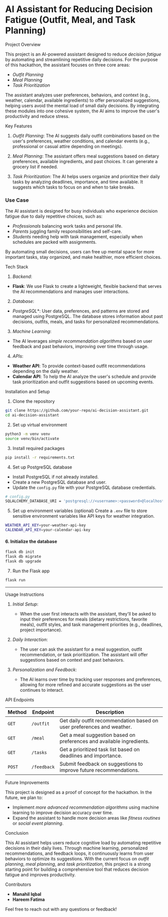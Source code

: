 # AI Assistant for Reducing Decision Fatigue (Outfit, Meal, and Task Planning)

Project Overview

This project is an AI-powered assistant designed to reduce *decision fatigue* by automating and streamlining repetitive daily decisions. For the purpose of this hackathon, the assistant focuses on three core areas:
- *Outfit Planning*
- *Meal Planning*
- *Task Prioritization*

The assistant analyzes user preferences, behaviors, and context (e.g., weather, calendar, available ingredients) to offer personalized suggestions, helping users avoid the mental load of small daily decisions. By integrating these modules into one cohesive system, the AI aims to improve the user's productivity and reduce stress.

Key Features

1. *Outfit Planning*: The AI suggests daily outfit combinations based on the user's preferences, weather conditions, and calendar events (e.g., professional or casual attire depending on meetings).
   
2. *Meal Planning*: The assistant offers meal suggestions based on dietary preferences, available ingredients, and past choices. It can generate a grocery list if needed.
   
3. *Task Prioritization*: The AI helps users organize and prioritize their daily tasks by analyzing deadlines, importance, and time available. It suggests which tasks to focus on and when to take breaks.

### Use Case

The AI assistant is designed for busy individuals who experience decision fatigue due to daily repetitive choices, such as:
- *Professionals* balancing work tasks and personal life.
- *Parents* juggling family responsibilities and self-care.
- *Students* needing help with task management, especially when schedules are packed with assignments.

By automating small decisions, users can free up mental space for more important tasks, stay organized, and make healthier, more efficient choices.


Tech Stack

1. *Backend*: 
- **Flask**: We use Flask to create a lightweight, flexible backend that serves the AI recommendations and manages user interactions.
  
2. *Database*:
- *PostgreSQL**: User data, preferences, and patterns are stored and managed using PostgreSQL. The database stores information about past decisions, outfits, meals, and tasks for personalized recommendations.
  
3. *Machine Learning*:
- The AI leverages *simple recommendation algorithms* based on user feedback and past behaviors, improving over time through usage.
  
4. *APIs*:
- **Weather API**: To provide context-based outfit recommendations depending on the daily weather.
- **Calendar API**: To help the AI analyze the user's schedule and provide task prioritization and outfit suggestions based on upcoming events.



Installation and Setup

1. Clone the repository
```bash
git clone https://github.com/your-repo/ai-decision-assistant.git
cd ai-decision-assistant
```

2. Set up virtual environment
```bash
python3 -m venv venv
source venv/bin/activate
```

3. Install required packages
```bash
pip install -r requirements.txt
```

4. Set up PostgreSQL database
- Install PostgreSQL if not already installed.
- Create a new PostgreSQL database and user.
- Update the `config.py` file with your PostgreSQL database credentials.
  
```bash
# config.py
SQLALCHEMY_DATABASE_URI = 'postgresql://<username>:<password>@localhost/<database>'
```

5. Set up environment variables (optional)
Create a `.env` file to store sensitive environment variables like API keys for weather integration.

```bash
WEATHER_API_KEY=your-weather-api-key
CALENDAR_API_KEY=your-calendar-api-key
```

#### 6. Initialize the database
```bash
flask db init
flask db migrate
flask db upgrade
```

7. Run the Flask app
```bash
flask run
```

---

Usage Instructions

1. *Initial Setup*: 
   - When the user first interacts with the assistant, they'll be asked to input their preferences for meals (dietary restrictions, favorite meals), outfit styles, and task management priorities (e.g., deadlines, project importance).
   
2. *Daily Interaction*: 
   - The user can ask the assistant for a meal suggestion, outfit recommendation, or task prioritization. The assistant will offer suggestions based on context and past behaviors.

3. *Personalization and Feedback*: 
   - The AI learns over time by tracking user responses and preferences, allowing for more refined and accurate suggestions as the user continues to interact.



API Endpoints

| Method | Endpoint | Description |
|--------|----------|-------------|
| `GET`  | `/outfit`    | Get daily outfit recommendation based on user preferences and weather. |
| `GET`  | `/meal`      | Get a meal suggestion based on preferences and available ingredients. |
| `GET`  | `/tasks`     | Get a prioritized task list based on deadlines and importance. |
| `POST` | `/feedback`  | Submit feedback on suggestions to improve future recommendations. |


Future Improvements

This project is designed as a proof of concept for the hackathon. In the future, we plan to:
- Implement *more advanced recommendation algorithms* using machine learning to improve decision accuracy over time.
- Expand the assistant to handle more decision areas like *fitness routines* or *social event planning*.

Conclusion

This AI assistant helps users reduce cognitive load by automating repetitive decisions in their daily lives. Through machine learning, personalized recommendations, and feedback loops, it continuously learns from user behaviors to optimize its suggestions. With the current focus on *outfit planning*, *meal planning*, and *task prioritization*, this project is a strong starting point for building a comprehensive tool that reduces decision fatigue and improves productivity.


Contributors

- **Manahil Iqbal**
- **Hareem Fatima**

Feel free to reach out with any questions or feedback!

